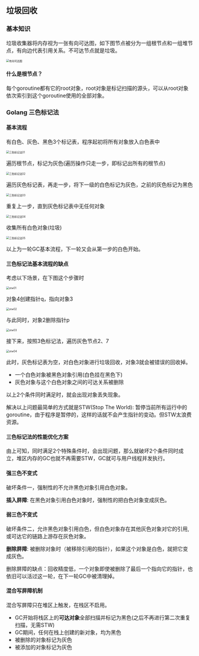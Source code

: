 ## 垃圾回收

### 基本知识

垃圾收集器将内存视为一张有向可达图，如下图节点被分为一组根节点和一组堆节点，有向边代表引用关系。不可达节点就是垃圾。

<img src="../../src/golang/memory/garbage_collect_graph.png" alt="有向可达图" style="zoom:50%;" />

#### 什么是根节点？

每个goroutine都有它的root对象，root对象是标记扫描的源头，可以从root对象依次索引到这个goroutine使用的全部对象。

### Golang 三色标记法

#### 基本流程

有白色、灰色、黑色3个标记表，程序起初将所有对象放入白色表中

<img src="../../src/golang/memory/garbage_3_01.png" alt="三色标记法01" style="zoom:50%;" />

遍历根节点，标记为灰色(遍历操作只走一步，即标记出所有的根节点)

<img src="../../src/golang/memory/garbage_3_02.png" alt="三色标记法02" style="zoom:50%;" />

遍历灰色标记表，再走一步，将下一级的白色标记为灰色，之前的灰色标记为黑色

<img src="../../src/golang/memory/garbage_3_03.png" alt="三色标记法03" style="zoom:50%;" />

重复上一步，直到灰色标记表中无任何对象

<img src="../../src/golang/memory/garbage_3_04.png" alt="三色标记法04" style="zoom:50%;" />

收集所有白色对象(垃圾)

<img src="../../src/golang/memory/garbage_3_05.png" alt="三色标记法05" style="zoom:50%;" />

以上为一轮GC基本流程，下一轮又会从第一步的白色开始。

#### 三色标记法基本流程的缺点

考虑以下场景，在下图这个步骤时

<img src="../../src/golang/memory/stw_01.png" alt="stw01" style="zoom:50%;" />

对象4创建指针q，指向对象3

<img src="../../src/golang/memory/stw_02.png" alt="stw02" style="zoom:50%;" />

与此同时，对象2删除指针p

<img src="../../src/golang/memory/stw_03.png" alt="stw03" style="zoom:50%;" />

接下来，按照3色标记法，遍历灰色节点2、7

<img src="../../src/golang/memory/stw_04.png" alt="stw04" style="zoom:50%;" />

此时，灰色标记表为空，对白色对象进行垃圾回收，对象3就会被错误的回收掉。

* 一个白色对象被黑色对象引用(白色挂在黑色下)
* 灰色对象与这个白色对象之间的可达关系被删除

以上2个条件同时满足时，就会出现对象丢失现象。

解决以上问题最简单的方式就是STW(Stop The World): 暂停当前所有运行中的goroutine，由于程序是暂停的，这样的话就不会产生指针的变动。但STW太浪费资源。

#### 三色标记法的性能优化方案

由上可知，同时满足2个特殊条件时，会出现问题，那么就破坏2个条件同时成立，堆区内存的GC也就不再需要STW，GC就可与用户线程并发执行。

#### 强三色不变式

破坏条件一，强制性的不允许黑色对象引用白色对象。

**插入屏障**: 在黑色对象引用白色对象时，强制性的把白色对象变成灰色。

#### 弱三色不变式

破坏条件二，允许黑色对象引用白色，但白色对象存在其他灰色对象对它的引用, 或可达它的链路上游存在灰色对象。

**删除屏障**: 被删除对象时（被移除引用的指针），如果这个对象是白色，就把它变成灰色。

删除屏障的缺点：回收精度低，一个对象即使被删除了最后一个指向它的指针，也依旧可以活过这一轮，在下一轮GC中被清理掉。

#### 混合写屏障机制

混合写屏障只在堆区上触发，在栈区不启用。

* GC开始将栈区上的**可达对象**全部扫描并标记为黑色(之后不再进行第二次重复扫描，无需STW)
* GC期间，任何在栈上创建的新对象，均为黑色
* 被删除的对象标记为灰色
* 被添加的对象标记为灰色
